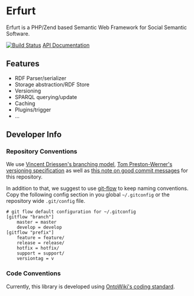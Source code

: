 # Erfurt

Erfurt is a PHP/Zend based Semantic Web Framework for Social Semantic Software.

[![Build Status](http://owdev.ontowiki.net/job/Erfurt/badge/icon)](http://owdev.ontowiki.net/job/OntoWiki/)
[API Documentation](http://api.ontowiki.net/)

## Features

* RDF Parser/serializer
* Storage abstraction/RDF Store
* Versioning
* SPARQL querying/update
* Caching
* Plugins/trigger
* ...

## Developer Info

### Repository Conventions

We use [Vincent Driessen's branching model](http://nvie.com/posts/a-successful-git-branching-model/), [Tom Preston-Werner's versioning specification](http://semver.org/) as well as [this note on good commit messages](https://github.com/erlang/otp/wiki/Writing-good-commit-messages) for this repository.

In addition to that, we suggest to use [git-flow](https://github.com/nvie/gitflow)
to keep naming conventions.
Copy the following config section in you global `~/.gitconfig` or the repository
wide `.git/config` file.

    # git flow default configuration for ~/.gitconfig
    [gitflow "branch"]
        master = master
        develop = develop
    [gitflow "prefix"]
        feature = feature/
        release = release/
        hotfix = hotfix/
        support = support/
        versiontag = v

### Code Conventions

Currently, this library is developed using [OntoWiki's coding
standard](http://code.google.com/p/ontowiki/wiki/CodingStandard).


